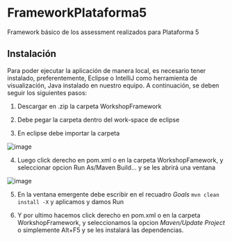# **FrameworkPlataforma5**

Framework básico de los assessment realizados para Plataforma 5

## **Instalación**

Para poder ejecutar la aplicación de manera local, es necesario tener instalado, preferentemente, Eclipse o IntelliJ como herramienta de visualización, Java instalado en nuestro equipo. A continuación, se deben seguir los siguientes pasos:

1. Descargar en .zip la carpeta WorkshopFramework

2. Debe pegar la carpeta dentro del work-space de eclipse

3. En eclipse debe importar la carpeta

![image](https://user-images.githubusercontent.com/99621490/233402192-0f30f41e-0e43-443e-acb0-fabecf5e69d7.png)

4. Luego click derecho en pom.xml o en la carpeta WorkshopFamework, y seleccionar opcion Run As/Maven Build... y se les abrirá una ventana

![image](https://user-images.githubusercontent.com/99621490/233402667-57d2308b-07d5-4eaa-8823-f1dd074a7f14.png)

5. En la ventana emergente debe escribir en el recuadro *Goals* ```mvn clean install -X``` y aplicamos y damos Run

6. Y por ultimo hacemos click derecho en pom.xml o en la carpeta WorkshopFramework, y seleccionamos la opcion *Maven/Update Project* o simplemente Alt+F5 y se les instalará las dependencias.

